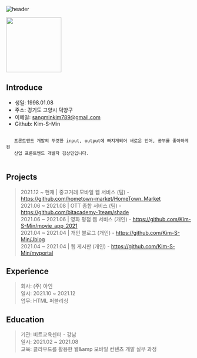 ![header](https://capsule-render.vercel.app/api?type=waving&color=timeGradient&height=300&section=header&text=SangminKim&fontSize=90)

<img src="https://user-images.githubusercontent.com/79624406/150952276-57bbc9b6-3d56-4eef-bfe5-c6d31247e0e9.jpg" width="150"/>

## Introduce
+ 생일: 1998.01.08
+ 주소: 경기도 고양시 덕양구
+ 이메일: sangminkim789@gmail.com
+ Github: Kim-S-Min
<pre>
<code>
   프론트엔드 개발의 뚜렷한 input, output에 빠지게되어 새로운 언어, 공부를 좋아하게된
   신입 프론트엔드 개발자 김상민입니다.
</code>
</pre>
## Projects
>  2021.12 ~ 현재 | 중고거래 모바일 웹 서비스 (팀) - https://github.com/hometown-market/HomeTown_Market  
>  2021.06 ~ 2021.08 | OTT 종합 서비스 (팀) - https://github.com/bitacademy-1team/shade  
>  2021.06 ~ 2021.06 | 영화 평점 웹 서비스 (개인) - https://github.com/Kim-S-Min/movie_app_2021  
>  2021.04 ~ 2021.04 | 개인 블로그 (개인) - https://github.com/Kim-S-Min/Jblog  
>  2021.04 ~ 2021.04 | 웹 게시판 (개인) - https://github.com/Kim-S-Min/myportal  

## Experience
>  회사: (주) 아인  
>  일시: 2021.10 ~ 2021.12  
>  업무: HTML 퍼블리싱  

## Education
>  기관: 비트교육센터 - 강남  
>  일시: 2021.02 ~ 2021.08  
>  교육: 클라우드를 활용한 웹&amp 모바일 컨텐츠 개발 실무 과정

